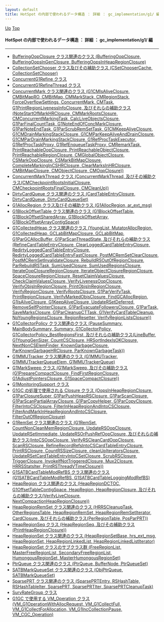 ```yaml
---
layout: default
title: HotSpot の内部で使われるデータ構造 ： 詳細 ： gc_implementation/g1/ 編
---
```

[Up](nohFVVK2so.html) [Top](../index.html)

#### HotSpot の内部で使われるデータ構造 ： 詳細 ： gc_implementation/g1/ 編

--- 

* [BufferingOopClosure クラス関連のクラス (BufferingOopClosure, BufferingOopsInGenClosure, BufferingOopsInHeapRegionClosure)](no59mM3lIy.html)
* [CollectionSetChooser クラス及びその補助クラス (CSetChooserCache, CollectionSetChooser)](no7hac-25W.html)
* [ConcurrentG1Refine クラス ](noIpfIfgUd.html)
* [ConcurrentG1RefineThread クラス ](noUrp03Lsz.html)
* [ConcurrentMark クラス関連のクラス (G1CMIsAliveClosure, CMBitMapRO, CMBitMap, CMMarkStack, CMRegionStack, ForceOverflowSettings, ConcurrentMark, CMTask, G1PrintRegionLivenessInfoClosure, 及びそれらの補助クラス(NoteStartOfMarkHRClosure, CMMarkRootsClosure, CMConcurrentMarkingTask, CalcLiveObjectsClosure, G1ParFinalCountTask, G1NoteEndOfConcMarkClosure, G1ParNoteEndTask, G1ParScrubRemSetTask, G1CMKeepAliveClosure, G1CMDrainMarkingStackClosure, G1CMParKeepAliveAndDrainClosure, G1CMParDrainMarkingStackClosure, G1RefProcTaskExecutor, G1RefProcTaskProxy, G1RefEnqueueTaskProxy, CMRemarkTask, PrintReachableOopClosure, PrintReachableObjectClosure, PrintReachableRegionClosure, CMGlobalObjectClosure, CSMarkOopClosure, CSMarkBitMapClosure, CompleteMarkingInCSHRClosure, ClearMarksInHRClosure, CMBitMapClosure, CMObjectClosure, CMOopClosure))](noSix1I5mG.html)
* [ConcurrentMarkThread クラス (ConcurrentMarkThread, 及びその補助クラス(CMCheckpointRootsInitialClosure, CMCheckpointRootsFinalClosure, CMCleanUp))](noENNPqKjJ.html)
* [DirtyCardQueue クラス関連のクラス (CardTableEntryClosure, DirtyCardQueue, DirtyCardQueueSet)](no-MT18QAm.html)
* [G1AllocRegion クラス及びその補助クラス (G1AllocRegion, ar_ext_msg)](nokV9tGhUm.html)
* [G1BlockOffsetTable クラス関連のクラス (G1BlockOffsetTable, G1BlockOffsetSharedArray, G1BlockOffsetArray, G1BlockOffsetArrayContigSpace)](noqscaXW35.html)
* [G1CollectedHeap クラス関連のクラス (YoungList, MutatorAllocRegion, G1CollectedHeap, GCLabBitMapClosure, GCLabBitMap, G1ParGCAllocBuffer, G1ParScanThreadState, 及びそれらの補助クラス(RefineCardTableEntryClosure, ClearLoggedCardTableEntryClosure, RedirtyLoggedCardTableEntryClosure, RedirtyLoggedCardTableEntryFastClosure, PostMCRemSetClearClosure, PostMCRemSetInvalidateClosure, RebuildRSOutOfRegionClosure, ParRebuildRSTask, SumUsedClosure, SumUsedRegionsClosure, IterateOopClosureRegionClosure, IterateObjectClosureRegionClosure, SpaceClosureRegionClosure, ResetClaimValuesClosure, CheckClaimValuesClosure, VerifyLivenessOopClosure, VerifyObjsInRegionClosure, PrintObjsInRegionClosure, VerifyRegionClosure, VerifyRootsClosure, G1ParVerifyTask, PrintRegionClosure, VerifyMarkedObjsClosure, FindGCAllocRegion, G1IsAliveClosure, G1KeepAliveClosure, UpdateRSetDeferred, RemoveSelfPointerClosure, G1ParEvacuateFollowersClosure, G1ParTask, SaveMarksClosure, G1ParCleanupCTTask, G1VerifyCardTableCleanup, NoYoungRegionsClosure, RegionResetter, VerifyRegionListsClosure))](noXKu5VdA8.html)
* [G1CollectorPolicy クラス関連のクラス (PauseSummary, MainBodySummary, Summary, G1CollectorPolicy, G1CollectorPolicy_BestRegionsFirst, 及びそれらの補助クラス(LineBuffer, G1YoungGenSizer, CountCSClosure, HRSortIndexIsOKClosure, NextNonCSElemFinder, KnownGarbageClosure, ParKnownGarbageHRClosure, ParKnownGarbageTask))](nocVQCI7P9.html)
* [G1MMUTracker クラス関連のクラス (G1MMUTracker, G1MMUTrackerQueueElem, G1MMUTrackerQueue)](noSgbBKFzq.html)
* [G1MarkSweep クラス (G1MarkSweep, 及びその補助クラス(G1PrepareCompactClosure, FindFirstRegionClosure, G1AdjustPointersClosure, G1SpaceCompactClosure))](no6IqrM9Ls.html)
* [G1MonitoringSupport クラス ](noEwlj0hED.html)
* [G1GC の処理で使用される Closure クラス (OopsInHeapRegionClosure, G1ParClosureSuper, G1ParPushHeapRSClosure, G1ParScanClosure, G1ParScanPartialArrayClosure, G1ParCopyHelper, G1ParCopyClosure, FilterIntoCSClosure, FilterInHeapRegionAndIntoCSClosure, FilterAndMarkInHeapRegionAndIntoCSClosure, FilterOutOfRegionClosure)](nooxN1eSbp.html)
* [G1RemSet クラス関連のクラス (G1RemSet, CountNonCleanMemRegionClosure, UpdateRSOopClosure, UpdateRSetImmediate, UpdateRSOrPushRefOopClosure, 及びそれらの補助クラス(IntoCSOopClosure, VerifyRSCleanCardOopClosure, ScanRSClosure, RefineRecordRefsIntoCSCardTableEntryClosure, PrintRSClosure, CountRSSizeClosure, cleanUpIteratorsClosure, UpdateRSetCardTableEntryIntoCSetClosure, ScrubRSClosure, TriggerClosure, InvokeIfNotTriggeredClosure, Mux2Closure, HRRSStatsIter, PrintRSThreadVTimeClosure))](noxuSNnpRS.html)
* [G1SATBCardTableModRefBS クラス関連のクラス (G1SATBCardTableModRefBS, G1SATBCardTableLoggingModRefBS)](nooNuPhaQX.html)
* [HeapRegion クラス関連のクラス (HeapRegionDCTOC, G1OffsetTableContigSpace, HeapRegion, HeapRegionClosure, 及びそれらの補助クラス(VerifyLiveClosure, NextCompactionHeapRegionClosure))](no6LZSs7fe.html)
* [HeapRegionRemSet クラス関連のクラス (HRRSCleanupTask, OtherRegionsTable, HeapRegionRemSet, HeapRegionRemSetIterator, CardClosure, 及びそれらの補助クラス(PerRegionTable, PosParPRT))](noZewkCaEu.html)
* [HeapRegionSeq クラス (HeapRegionSeq, 及びその補助クラス(PrintHeapRegionClosure))](noTZs0mRgZ.html)
* [HeapRegionSet クラス関連のクラス (HeapRegionSetBase, hrs_ext_msg, HeapRegionSet, HeapRegionLinkedList, HeapRegionLinkedListIterator)](noX1_0ngoz.html)
* [HeapRegionSet クラスのサブクラス群 (FreeRegionList, MasterFreeRegionList, SecondaryFreeRegionList, HumongousRegionSet, MasterHumongousRegionSet)](noPxM63HpP.html)
* [PtrQueue クラス関連のクラス (PtrQueue, BufferNode, PtrQueueSet)](no7RhjTnQ3.html)
* [SATBMarkQueueSet クラス関連のクラス (ObjPtrQueue, SATBMarkQueueSet)](nosFOwY4Yw.html)
* [SparsePRT クラス関連のクラス (SparsePRTEntry, RSHashTable, RSHashTableIter, SparsePRT, SparsePRTIter, SparsePRTCleanupTask)](noET9h2_gK.html)
* [SurvRateGroup クラス ](nodRGFdeXS.html)
* [G1GC で使用する VM_Operation クラス (VM_G1OperationWithAllocRequest, VM_G1CollectFull, VM_G1CollectForAllocation, VM_G1IncCollectionPause, VM_CGC_Operation)](noy1VBBk8v.html)





